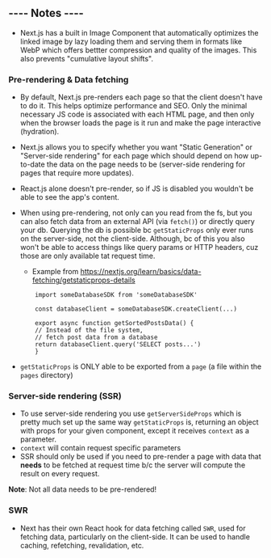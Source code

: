 ## ---- Notes ----

- Next.js has a built in Image Component that automatically optimizes the linked image by lazy loading them and serving them in formats like WebP which offers bettter compression and quality of the images. This also prevents "cumulative layout shifts".

### Pre-rendering & Data fetching

- By default, Next.js pre-renders each page so that the client doesn't have to do it. This helps optimize performance and SEO. Only
  the minimal necessary JS code is associated with each HTML page, and then only when the browser loads the page is it run and make
  the page interactive (hydration).
- Next.js allows you to specify whether you want "Static Generation" or "Server-side rendering" for each page which should depend on how up-to-date the data on the page needs to be (server-side rendering for pages that require more updates).

- React.js alone doesn't pre-render, so if JS is disabled you wouldn't be able to see the app's content.

- When using pre-rendering, not only can you read from the fs, but you can also fetch data from an external API (via `fetch()`) or directly query your db. Querying the db is possible bc `getStaticProps` only ever runs on the server-side, not the client-side. Although, bc of this you also won't be able to access things like query params or HTTP headers, cuz those are only available tat request time.

  - Example from https://nextjs.org/learn/basics/data-fetching/getstaticprops-details

  ```
      import someDatabaseSDK from 'someDatabaseSDK'

      const databaseClient = someDatabaseSDK.createClient(...)

      export async function getSortedPostsData() {
      // Instead of the file system,
      // fetch post data from a database
      return databaseClient.query('SELECT posts...')
      }
  ```

- `getStaticProps` is ONLY able to be exported from a `page` (a file within the `pages` directory)

### Server-side rendering (SSR)

- To use server-side rendering you use `getServerSideProps` which is pretty much set up the same way `getStaticProps` is, returning an object with props for your given component, except it receives `context` as a parameter.
- `context` will contain request specific parameters
- SSR should only be used if you need to pre-render a page with data that **needs** to be fetched at request time b/c the server will compute the result on every request.

**Note**: Not all data needs to be pre-rendered!

### SWR

- Next has their own React hook for data fetching called `SWR`, used for fetching data, particularly on the client-side. It can be used to handle caching, refetching, revalidation, etc.
